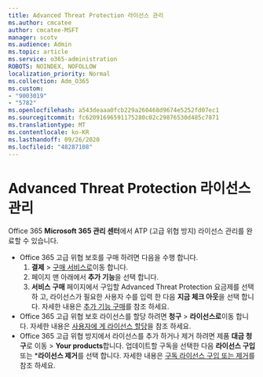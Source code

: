 ```yaml
---
title: Advanced Threat Protection 라이선스 관리
ms.author: cmcatee
author: cmcatee-MSFT
manager: scotv
ms.audience: Admin
ms.topic: article
ms.service: o365-administration
ROBOTS: NOINDEX, NOFOLLOW
localization_priority: Normal
ms.collection: Adm_O365
ms.custom:
- "9003019"
- "5782"
ms.openlocfilehash: a543deaaa0fcb229a260468d9674e5252fd07ec1
ms.sourcegitcommit: fc62091696591175280c02c29876530d485c7871
ms.translationtype: MT
ms.contentlocale: ko-KR
ms.lasthandoff: 09/26/2020
ms.locfileid: "48287108"
---
```

# <a name="advanced-threat-protection-license-management"></a>Advanced Threat Protection 라이선스 관리

Office 365  **Microsoft 365 관리 센터**에서 ATP (고급 위협 방지) 라이선스 관리를 완료할 수 있습니다.

- Office 365 고급 위협 보호를 구매 하려면 다음을 수행 합니다.
    1. **결제**  >  [구매 서비스로](https://go.microsoft.com/fwlink/p/?linkid=868433)이동 합니다.
    2. 페이지 맨 아래에서 **추가 기능**을 선택 합니다.
    3. **서비스 구매** 페이지에서 구입할 Advanced Threat Protection 요금제를 선택 하 고, 라이선스가 필요한 사용자 수를 입력 한 다음 **지금 체크 아웃**을 선택 합니다. 자세한 내용은 [추가 기능 구매](https://docs.microsoft.com/microsoft-365/commerce/buy-or-edit-an-add-on)를 참조 하세요.
- Office 365 고급 위협 보호 라이선스를 할당 하려면 **청구**  >  **라이선스로**이동 합니다. 자세한 내용은 [사용자에 게 라이선스 할당](https://docs.microsoft.com/microsoft-365/admin/manage/assign-licenses-to-users)을 참조 하세요.
- Office 365 고급 위협 방지에서 라이선스를 추가 하거나 제거 하려면 제품 **대금 청구**로 이동  >  **Your products**합니다. 업데이트할 구독을 선택한 다음 **라이선스 구입** 또는 ***라이선스 제거**를 선택 합니다. 자세한 내용은 [구독 라이선스 구입 또는 제거](https://docs.microsoft.com/microsoft-365/commerce/licenses/buy-licenses)를 참조 하세요.